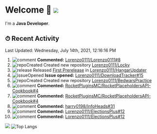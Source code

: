 # Welcome 👋 ![](https://hit.yhype.me/github/profile?user_id=69311874)

I'm a **Java Developer**.

## ⏱ Recent Activity

<!--RECENT_ACTIVITY:last_update-->
Last Updated: Wednesday, July 14th, 2021, 12:16:16 PM
<!--RECENT_ACTIVITY:last_update_end-->

<!--RECENT_ACTIVITY:start-->
1. ![comment] **Commented:** [Lorenzo0111/Lorenzo0111#8](https://github.com/Lorenzo0111/Lorenzo0111/issues/8#issuecomment-879706799)
2. ![repoCreated] Created new repository [Lorenzo0111/Locky](https://github.com/Lorenzo0111/Locky)
3. ![release] Released [First Prerelease](https://github.com/Lorenzo0111/HangarUpdater/releases/tag/1.0-SNAPSHOT) in [Lorenzo0111/HangarUpdater](https://github.com/Lorenzo0111/HangarUpdater)
4. ![issueOpened] **Issue opened:** [Lorenzo0111/DownloadTracker#15](https://github.com/Lorenzo0111/DownloadTracker/issues/15)
5. ![repoCreated] Created new repository [Lorenzo0111/BedwarsPractice](https://github.com/Lorenzo0111/BedwarsPractice)
6. ![comment] **Commented:** [RocketPluginsMC/RocketPlaceholdersAPI-Cookbook#4](https://github.com/RocketPluginsMC/RocketPlaceholdersAPI-Cookbook/pull/4#issuecomment-878807157)
7. ![comment] **Commented:** [RocketPluginsMC/RocketPlaceholdersAPI-Cookbook#4](https://github.com/RocketPluginsMC/RocketPlaceholdersAPI-Cookbook/pull/4#issuecomment-878807066)
8. ![comment] **Commented:** [harry0198/InfoHeads#31](https://github.com/harry0198/InfoHeads/pull/31#issuecomment-878806942)
9. ![comment] **Commented:** [Lorenzo0111/ElectionsPlus#12](https://github.com/Lorenzo0111/ElectionsPlus/pull/12#issuecomment-878459073)
10. ![comment] **Commented:** [Lorenzo0111/ElectionsPlus#12](https://github.com/Lorenzo0111/ElectionsPlus/pull/12#issuecomment-878458426)
<!--RECENT_ACTIVITY:end-->

[![](https://github-readme-stats.vercel.app/api?username=Lorenzo0111&show_icons=true&count_private=true)](https://github.com/Lorenzo0111)
![Top Langs](https://github-readme-stats.vercel.app/api/top-langs/?username=Lorenzo0111&layout=compact)

[issueOpened]: https://cdn.jsdelivr.net/gh/Readme-Workflows/Readme-Icons@main/icons/octicons/IssueOpenedOld.svg
[issueClosed]: https://cdn.jsdelivr.net/gh/Readme-Workflows/Readme-Icons@main/icons/octicons/IssueClosedOld.svg

[prOpened]: https://cdn.jsdelivr.net/gh/Readme-Workflows/Readme-Icons@main/icons/octicons/PullRequestOpened.svg
[prClosed]: https://cdn.jsdelivr.net/gh/Readme-Workflows/Readme-Icons@main/icons/octicons/PullRequestClosed.svg
[prMerged]: https://cdn.jsdelivr.net/gh/Readme-Workflows/Readme-Icons@main/icons/octicons/PullRequestMerged.svg

[comment]: https://cdn.jsdelivr.net/gh/Readme-Workflows/Readme-Icons@main/icons/octicons/Comment.svg

[changesRequested]: https://cdn.jsdelivr.net/gh/Readme-Workflows/Readme-Icons@main/icons/octicons/RequestedChanges.svg
[approved]: https://cdn.jsdelivr.net/gh/Readme-Workflows/Readme-Icons@main/icons/octicons/ApprovedChanges.svg

[repoCreated]: https://cdn.jsdelivr.net/gh/Readme-Workflows/Readme-Icons@main/icons/octicons/Repository.svg
[release]: https://cdn.jsdelivr.net/gh/Readme-Workflows/Readme-Icons@main/icons/octicons/Release.svg
[star]: https://cdn.jsdelivr.net/gh/Readme-Workflows/Readme-Icons@main/icons/octicons/StarredRepository.svg
[wiki]: https://cdn.jsdelivr.net/gh/Readme-Workflows/Readme-Icons@main/icons/octicons/Wiki.svg
[fork]: https://cdn.jsdelivr.net/gh/Readme-Workflows/Readme-Icons@main/icons/octicons/ForkedRepository.svg
[people]: https://cdn.jsdelivr.net/gh/Readme-Workflows/Readme-Icons@main/icons/octicons/People.svg
